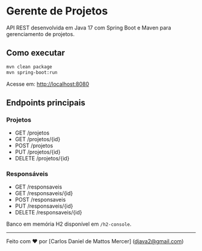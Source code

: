 # Gerente de Projetos

API REST desenvolvida em Java 17 com Spring Boot e Maven para gerenciamento de projetos.

## Como executar

```bash
mvn clean package
mvn spring-boot:run
```
Acesse em: [http://localhost:8080](http://localhost:8080)

## Endpoints principais

### Projetos
- GET /projetos
- GET /projetos/{id}
- POST /projetos
- PUT /projetos/{id}
- DELETE /projetos/{id}

### Responsáveis
- GET /responsaveis
- GET /responsaveis/{id}
- POST /responsaveis
- PUT /responsaveis/{id}
- DELETE /responsaveis/{id}

Banco em memória H2 disponível em `/h2-console`.

---
Feito com ❤️ por [Carlos Daniel de Mattos Mercer] (djava2@gmail.com)
